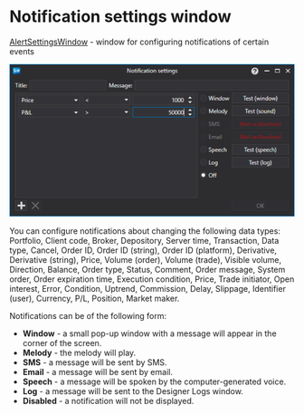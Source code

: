 # Notification settings window

[AlertSettingsWindow](xref:StockSharp.Alerts.AlertSettingsWindow) \- window for configuring notifications of certain events 

![API GUI AlertWindow](../../../images/api_gui_alertwindow.png)

You can configure notifications about changing the following data types: Portfolio, Client code, Broker, Depository, Server time, Transaction, Data type, Cancel, Order ID, Order ID (string), Order ID (platform), Derivative, Derivative (string), Price, Volume (order), Volume (trade), Visible volume, Direction, Balance, Order type, Status, Comment, Order message, System order, Order expiration time, Execution condition, Price, Trade initiator, Open interest, Error, Condition, Uptrend, Commission, Delay, Slippage, Identifier (user), Currency, P\/L, Position, Market maker.

Notifications can be of the following form:

- **Window** \- a small pop\-up window with a message will appear in the corner of the screen.
- **Melody** \- the melody will play.
- **SMS** \- a message will be sent by SMS.
- **Email** \- a message will be sent by email.
- **Speech** \- a message will be spoken by the computer\-generated voice.
- **Log** \- a message will be sent to the Designer Logs window.
- **Disabled** \- a notification will not be displayed.
